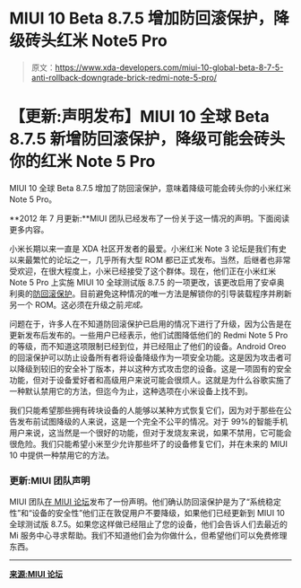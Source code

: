 # MIUI 10 Beta 8.7.5 增加防回滚保护，降级砖头红米 Note5 Pro

> 原文：<https://www.xda-developers.com/miui-10-global-beta-8-7-5-anti-rollback-downgrade-brick-redmi-note-5-pro/>

# 【更新:声明发布】MIUI 10 全球 Beta 8.7.5 新增防回滚保护，降级可能会砖头你的红米 Note 5 Pro

MIUI 10 全球 Beta 8.7.5 增加了防回滚保护，意味着降级可能会砖头你的小米红米 Note 5 Pro。

**2012 年 7 月更新:**MIUI 团队已经发布了一份关于这一情况的声明。下面阅读更多内容。

小米长期以来一直是 XDA 社区开发者的最爱。小米红米 Note 3 论坛是我们有史以来最繁忙的论坛之一，几乎所有大型 ROM 都已正式发布。当然，后继者也非常受欢迎，在很大程度上，小米已经接受了这个群体。现在，他们正在小米红米 Note 5 Pro 上实施 MIUI 10 全球测试版 8.7.5 的一项更改，该更改启用了安卓奥利奥的[防回滚保护](https://www.xda-developers.com/android-oreo-rollback-protection/)。目前避免这种情况的唯一方法是解锁你的引导装载程序并刷新另一个 ROM。这必须在升级之前*完成。*

问题在于，许多人在不知道防回滚保护已启用的情况下进行了升级，因为公告是在更新发布后发布的。一些用户已经表示，他们试图降低他们的 Redmi Note 5 Pro 的等级，而不知道这项限制已经到位，并已经阻止了他们的设备。Android Oreo 的回滚保护可以防止设备所有者将设备降级作为一项安全功能。这是因为攻击者可以降级到较旧的安全补丁版本，并以这种方式攻击您的设备。这是一项固有的安全功能，但对于设备爱好者和高级用户来说可能会很烦人。这就是为什么谷歌实施了一种默认禁用它的方法，但迄今为止，这种选项在小米设备上找不到。

我们只能希望那些拥有砖块设备的人能够以某种方式恢复它们，因为对于那些在公告发布前试图降级的人来说，这是一个完全不公平的情况。对于 99%的智能手机用户来说，这当然是一个很好的功能，但对于发烧友来说，如果不禁用，它可能会很危险。我们只能希望小米至少允许那些坏了的设备修复它们，并在未来的 MIUI 10 中提供一种禁用它的方法。

### 更新:MIUI 团队声明

MIUI 团队[在 MIUI 论坛](http://en.miui.com/thread-3156438-1-1.html)发布了一份声明。他们确认防回滚保护是为了“系统稳定性”和“设备的安全性”他们正在敦促用户不要降级，如果他们已经更新到 MIUI 10 全球测试版 8.7.5。如果您这样做已经阻止了您的设备，他们会告诉人们去最近的 Mi 服务中心寻求帮助。我们不知道他们会为你做什么，但希望他们可以免费修理东西。

* * *

[**来源:MIUI 论坛**](http://en.miui.com/thread-3156438-1-1.html)